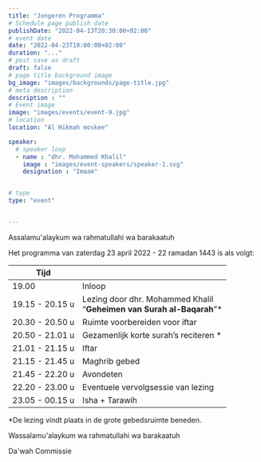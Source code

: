 ```yaml
---
title: "Jongeren Programma"
# Schedule page publish date
publishDate: "2022-04-13T20:30:00+02:00"
# event date
date: "2022-04-23T19:00:00+02:00"
duration: "..."
# post save as draft
draft: false
# page title background image
bg_image: "images/backgrounds/page-title.jpg"
# meta description
description : ""
# Event image
image: "images/events/event-9.jpg"
# location
location: "Al Hikmah moskee"

speaker:
  # speaker loop
  - name : "dhr. Mohammed Khalil"
    image : "images/event-speakers/speaker-1.svg"
    designation : "Imaam"


# type
type: "event"


---
```


Assalamu'alaykum wa rahmatullahi wa barakaatuh

Het programma van zaterdag 23 april 2022 - 22 ramadan 1443 is als volgt: 


| Tijd   |       |
|--------|-------|
| 19.00 | Inloop |
| 19.15 - 20.15 u | Lezing door dhr. Mohammed Khalil<br/>“**Geheimen van Surah al-Baqarah**”* |
| 20.30 - 20.50 u | Ruimte voorbereiden voor iftar | 
| 20.50 - 21.01 u | Gezamenlijk korte surah’s reciteren * |
| 21.01 - 21.15 u | Iftar | 
| 21.15 - 21.45 u | Maghrib gebed | 
| 21.45 - 22.20 u | Avondeten | 
| 22.20 - 23.00 u | Eventuele vervolgsessie van lezing |
| 23.05 - 00.15 u | Isha + Tarawih |

*De lezing vindt plaats in de grote gebedsruimte beneden. 


Wassalamu'alaykum wa rahmatullahi wa barakaatuh

Da'wah Commissie